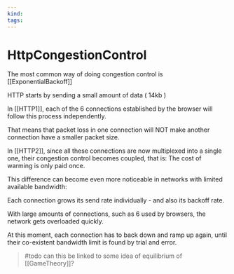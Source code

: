 ```yaml
---
kind:
tags:
---
```


# HttpCongestionControl

The most common way of doing congestion control is \[\[ExponentialBackoff]]

HTTP starts by sending a small amount of data ( 14kb )

In \[\[HTTP1]], each of the 6 connections established by the browser will follow this process independently.

That means that packet loss in one connection will NOT make another connection have a smaller packet size.

In \[\[HTTP2]], since all these connections are now multiplexed into a single one, their congestion control becomes coupled, that is: The cost of warming is only paid once.

This difference can become even more noticeable in networks with limited available bandwidth:

Each connection grows its send rate individually - and also its backoff rate.

With large amounts of connections, such as 6 used by browsers, the network gets overloaded quickly.

At this moment, each connection has to back down and ramp up again, until their co-existent bandwidth limit is found by trial and error.

> \#todo can this be linked to some idea of equilibrium of \[\[GameTheory]]?
